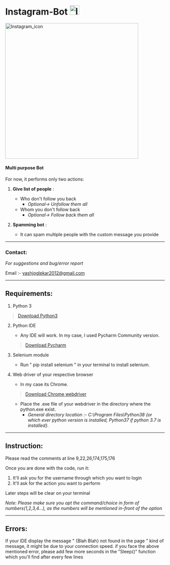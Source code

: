 # Instagram-Bot <img src="https://i7.pngguru.com/preview/722/1011/694/logo-icon-instagram-png-logo.jpg" alt="Instagram_icon" width="30"  height="30">


<img src="https://toppng.com/uploads/preview/instagram-logo-with-words-115496796129cstzzfbvb.png" alt="Instagram_icon" width="420"  height="429.5">


#### Multi purpose Bot
	
For now, it performs only two actions:

1. **Give list of people** :
	- Who don't follow you back 
		- _Optional-> Unfollow them all_
	- Whom you don't follow back 
		- _Optional-> Follow back them all_

2. **Spamming bot** :
	- It can spam multiple people with the custom message you provide




-------------
### Contact:


_For suggestions and bug/error report_
	
Email :- yashjoglekar2012@gmail.com




-----------------
## Requirements:


1. Python 3

> [Download Python3](https://www.python.org/downloads)

2. Python IDE
	- Any IDE will work. In my case, I used Pycharm Community version. 
	>[Download Pycharm](https://www.jetbrains.com/pycharm/download/#section=windows)

3. Selenium module
	- Run " pip install selenium " in your terminal to install selenium.

4. Web driver of your respective browser
	- In my case its Chrome.
	> [Download Chrome webdriver](https://chromedriver.chromium.org/downloads)
	- Place the .exe file of your webdriver in the directory where the python.exe exist.
		- _General directory location :- C:\Program Files\Python38 {or which ever python version is installed, Python37 if python 3.7 is installed}._




---------------
## Instruction:


Please read the comments at line 9,22,26,174,175,176
	
Once you are done with the code, run it:

1. It'll ask you for the username through which you want to login
2. It'll ask for the action you want to perform

Later steps will be clear on your terminal
		
_Note: Please make sure you opt the command/choice in form of numbers(1,2,3,4...), as the numbers will be mentioned in-front of the option_
	
	
	
	
-------------
## Errors:


If your IDE display the message " {Blah Blah} not found in the page " kind of message, it might be due to your connection speed.
if you face the above mentioned error, please add few more seconds in the "Sleep()" function which you'll find after every few lines
